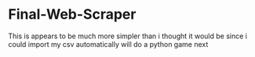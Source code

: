 # Final-Web-Scraper
This is appears to be much more simpler than i thought it would be since i could import my csv automatically 
will do a python game next
